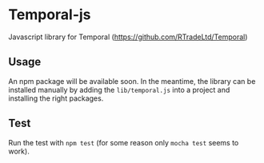 # Temporal-js

Javascript library for Temporal (https://github.com/RTradeLtd/Temporal)

## Usage

An npm package will be available soon. In the meantime, the library can be installed manually by adding the `lib/temporal.js` into a project and installing the right packages.

## Test

Run the test with `npm test` (for some reason only `mocha test` seems to work).
